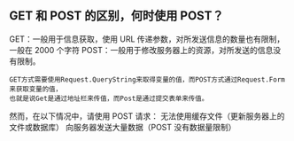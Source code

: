## GET 和 POST 的区别，何时使用 POST？

GET：一般用于信息获取，使用 URL 传递参数，对所发送信息的数量也有限制，一般在 2000 个字符
POST：一般用于修改服务器上的资源，对所发送的信息没有限制。

    GET方式需要使用Request.QueryString来取得变量的值，而POST方式通过Request.Form来获取变量的值，
    也就是说Get是通过地址栏来传值，而Post是通过提交表单来传值。

然而，在以下情况中，请使用 POST 请求：
无法使用缓存文件（更新服务器上的文件或数据库）
向服务器发送大量数据（POST 没有数据量限制）
